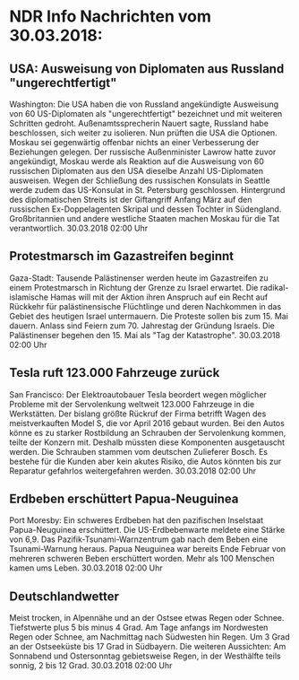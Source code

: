 # NDR Info Nachrichten vom 30.03.2018:


## USA: Ausweisung von Diplomaten aus Russland "ungerechtfertigt"
Washington: 	Die USA haben die von Russland angekündigte Ausweisung von 60 US-Diplomaten als "ungerechtfertigt" bezeichnet und mit weiteren Schritten gedroht. Außenamtssprecherin Nauert sagte, Russland habe beschlossen, sich weiter zu isolieren. Nun prüften die USA die Optionen. Moskau sei gegenwärtig offenbar nichts an einer Verbesserung der Beziehungen gelegen. Der russische Außenminister Lawrow hatte zuvor angekündigt, Moskau werde als Reaktion auf die Ausweisung von 60 russischen Diplomaten aus den USA dieselbe Anzahl US-Diplomaten ausweisen. Wegen der Schließung des russischen Konsulats in Seattle werde zudem das US-Konsulat in St. Petersburg geschlossen. Hintergrund des diplomatischen Streits ist der Giftangriff Anfang März auf den russischen Ex-Doppelagenten Skripal und dessen Tochter in Südengland. Großbritannien und andere westliche Staaten machen Moskau für die Tat verantwortlich. 30.03.2018 02:00 Uhr 

## Protestmarsch im Gazastreifen beginnt
Gaza-Stadt: Tausende Palästinenser werden heute im Gazastreifen zu einem Protestmarsch in Richtung der Grenze zu Israel erwartet. Die radikal-islamische Hamas will mit der Aktion ihren Anspruch auf ein Recht auf Rückkehr für palästinensische Flüchtlinge und deren Nachkommen in das Gebiet des heutigen Israel untermauern. Die Proteste sollen bis zum 15. Mai dauern. Anlass sind Feiern zum 70. Jahrestag der Gründung Israels. Die Palästinenser begehen den 15. Mai als "Tag der  Katastrophe". 30.03.2018 02:00 Uhr 

## Tesla ruft 123.000 Fahrzeuge zurück
San Francisco: Der Elektroautobauer Tesla beordert wegen möglicher Probleme mit der Servolenkung weltweit 123.000 Fahrzeuge in die Werkstätten. Der bislang größte Rückruf der Firma betrifft Wagen des meistverkauften Model S, die vor April 2016 gebaut wurden. Bei den Autos könne es zu starker Rostbildung an Schrauben der Servolenkung kommen, teilte der Konzern mit. Deshalb müssten diese Komponenten ausgetauscht werden. Die Schrauben stammen vom deutschen Zulieferer Bosch. Es bestehe für die Kunden aber kein akutes Risiko, die Autos könnten bis zur Reparatur gefahrlos weitergefahren werden. 30.03.2018 02:00 Uhr 

## Erdbeben erschüttert Papua-Neuguinea
Port Moresby: Ein schweres Erdbeben hat den pazifischen Inselstaat Papua-Neuguinea erschüttert. Die US-Erdbebenwarte meldete eine Stärke von 6,9. Das Pazifik-Tsunami-Warnzentrum gab nach dem Beben eine Tsunami-Warnung heraus. Papua Neuguinea war bereits Ende Februar von mehreren schweren Beben erschüttert worden. Mehr als 100 Menschen kamen ums Leben. 30.03.2018 02:00 Uhr 

## Deutschlandwetter
Meist trocken, in Alpennähe und an der Ostsee etwas  Regen oder Schnee. Tiefstwerte plus 5 bis minus 4 Grad. Am Tage anfangs im Nordwesten Regen oder Schnee, am Nachmittag nach Südwesten hin Regen. Um 3 Grad an der Ostseeküste bis 17 Grad in Südbayern. Die weiteren Aussichten: Am Sonnabend und Ostersonntag gebietsweise Regen, in der Westhälfte teils sonnig, 2 bis 12 Grad. 30.03.2018 02:00 Uhr 
